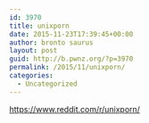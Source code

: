 ```yaml
---
id: 3970
title: unixporn
date: 2015-11-23T17:39:45+00:00
author: bronto saurus
layout: post
guid: http://b.pwnz.org/?p=3970
permalink: /2015/11/unixporn/
categories:
  - Uncategorized
---
```

<https://www.reddit.com/r/unixporn/>